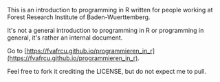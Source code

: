 This is an introduction to programming in R written for people working at 
Forest Research Institute of Baden-Wuerttemberg.

It's not a general introduction to programming in R or programming in general, 
it's rather an internal document.

Go to [https://fvafrcu.github.io/programmieren_in_r](https://fvafrcu.github.io/programmieren_in_r).

Feel free to fork it crediting the LICENSE, but do not expect me to pull.

